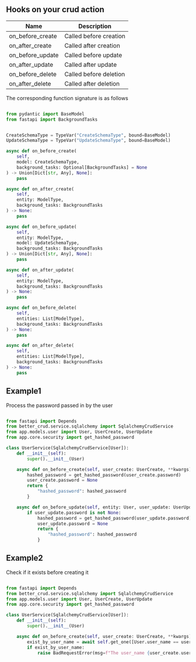 
## Hooks on your crud action

| Name             | Description            |
| ---------------- | ---------------------- |
| on_before_create | Called before creation |
| on_after_create  | Called after creation  |
| on_before_update | Called before update   |
| on_after_update  | Called after update    |
| on_before_delete | Called before deletion |
| on_after_delete  | Called after deletion  |


The corresponding function signature is as follows

```python

from pydantic import BaseModel
from fastapi import BackgroundTasks


CreateSchemaType = TypeVar("CreateSchemaType", bound=BaseModel)
UpdateSchemaType = TypeVar("UpdateSchemaType", bound=BaseModel)

async def on_before_create(
    self,
    model: CreateSchemaType,
    background_tasks: Optional[BackgroundTasks] = None
) -> Union[Dict[str, Any], None]:
    pass

async def on_after_create(
    self,
    entity: ModelType,
    background_tasks: BackgroundTasks
) -> None:
    pass

async def on_before_update(
    self,
    entity: ModelType,
    model: UpdateSchemaType,
    background_tasks: BackgroundTasks
) -> Union[Dict[str, Any], None]:
    pass

async def on_after_update(
    self,
    entity: ModelType,
    background_tasks: BackgroundTasks
) -> None:
    pass

async def on_before_delete(
    self,
    entities: List[ModelType],
    background_tasks: BackgroundTasks
) -> None:
    pass

async def on_after_delete(
    self,
    entities: List[ModelType],
    background_tasks: BackgroundTasks
) -> None:
    pass


```

## Example1

Process the password passed in by the user

```python title="user_service.py"

from fastapi import Depends
from better_crud.service.sqlalchemy import SqlalchemyCrudService
from app.models.user import User, UserCreate, UserUpdate
from app.core.security import get_hashed_password

class UserService(SqlalchemyCrudService[User]):
    def __init__(self):
        super().__init__(User)

    async def on_before_create(self, user_create: UserCreate, **kwargs):
        hashed_password = get_hashed_password(user_create.password)
        user_create.password = None
        return {
            "hashed_password": hashed_password
        }

    async def on_before_update(self, entity: User, user_update: UserUpdate, **kwargs):
        if user_update.password is not None:
            hashed_password = get_hashed_password(user_update.password)
            user_update.password = None
            return {
                "hashed_password": hashed_password
            }
```

## Example2

Check if it exists before creating it


```python title="user_service.py"

from fastapi import Depends
from better_crud.service.sqlalchemy import SqlalchemyCrudService
from app.models.user import User, UserCreate, UserUpdate
from app.core.security import get_hashed_password

class UserService(SqlalchemyCrudService[User]):
    def __init__(self):
        super().__init__(User)

    async def on_before_create(self, user_create: UserCreate, **kwargs):
        exist_by_user_name = await self.get_one([User.user_name == user_create.user_name])
        if exist_by_user_name:
            raise BadRequestError(msg=f"The user_name {user_create.user_name} already exists")
```